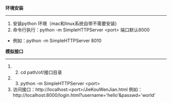 **环境安装**
***

1. 安装python 环境（mac和linux系统自带不需要安装)
2. 命令行执行：python -m SimpleHTTPServer \<port\> 端口默认8000

* 例如：python -m SimpleHTTPServer 8010

**模拟接口**
***

1. 2. cd path/of/接口目录
2. 3. python -m SimpleHTTPServer \<port\>
3. 访问接口：http://localhost:\<port\>/JieKouWenJian.html
例如：http://localhost:8000/login.html?username='hello'&passwd='world'
